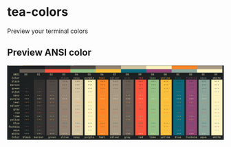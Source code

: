 # tea-colors

Preview your terminal colors

## Preview ANSI color

![darktooth wezterm colorscheme preview](ansi_preview.png)